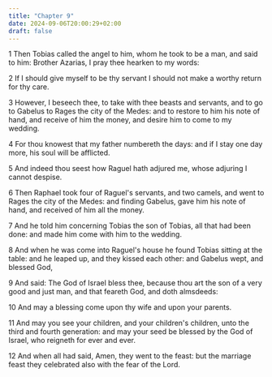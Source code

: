 ```yaml
---
title: "Chapter 9"
date: 2024-09-06T20:00:29+02:00
draft: false
---
```



1 Then Tobias called the angel to him, whom he took to be a man, and said to him: Brother Azarias, I pray thee hearken to my words:

2 If I should give myself to be thy servant I should not make a worthy return for thy care.

3 However, I beseech thee, to take with thee beasts and servants, and to go to Gabelus to Rages the city of the Medes: and to restore to him his note of hand, and receive of him the money, and desire him to come to my wedding.

4 For thou knowest that my father numbereth the days: and if I stay one day more, his soul will be afflicted.

5 And indeed thou seest how Raguel hath adjured me, whose adjuring I cannot despise.

6 Then Raphael took four of Raguel's servants, and two camels, and went to Rages the city of the Medes: and finding Gabelus, gave him his note of hand, and received of him all the money.

7 And he told him concerning Tobias the son of Tobias, all that had been done: and made him come with him to the wedding.

8 And when he was come into Raguel's house he found Tobias sitting at the table: and he leaped up, and they kissed each other: and Gabelus wept, and blessed God,

9 And said: The God of Israel bless thee, because thou art the son of a very good and just man, and that feareth God, and doth almsdeeds:

10 And may a blessing come upon thy wife and upon your parents.

11 And may you see your children, and your children's children, unto the third and fourth generation: and may your seed be blessed by the God of Israel, who reigneth for ever and ever.

12 And when all had said, Amen, they went to the feast: but the marriage feast they celebrated also with the fear of the Lord.

